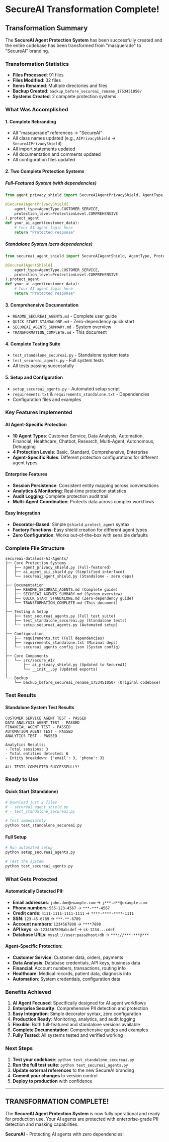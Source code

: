 # SecureAI Transformation Complete!

## Transformation Summary

The **SecureAI Agent Protection System** has been successfully created and the entire codebase has been transformed from "masquerade" to "SecureAI" branding.

### Transformation Statistics

- **Files Processed**: 91 files
- **Files Modified**: 32 files  
- **Items Renamed**: Multiple directories and files
- **Backup Created**: `backup_before_secureai_rename_1753451050/`
- **Systems Created**: 2 complete protection systems

### What Was Accomplished

#### 1. Complete Rebranding
- All "masquerade" references → "SecureAI"
- All class names updated (e.g., `AIPrivacyShield` → `SecureAIPrivacyShield`)
- All import statements updated
- All documentation and comments updated
- All configuration files updated

#### 2. Two Complete Protection Systems

##### Full-Featured System (with dependencies)
```python
from agent_privacy_shield import SecureAIAgentPrivacyShield, AgentType, ProtectionLevel

@SecureAIAgentPrivacyShield(
    agent_type=AgentType.CUSTOMER_SERVICE,
    protection_level=ProtectionLevel.COMPREHENSIVE
).protect_agent
def your_ai_agent(customer_data):
    # Your AI agent logic here
    return "Protected response"
```

##### Standalone System (zero dependencies)
```python
from secureai_agent_shield import SecureAIAgentShield, AgentType, ProtectionLevel

@SecureAIAgentShield(
    agent_type=AgentType.CUSTOMER_SERVICE,
    protection_level=ProtectionLevel.COMPREHENSIVE
).protect_agent
def your_ai_agent(customer_data):
    # Your AI agent logic here
    return "Protected response"
```

#### 3. Comprehensive Documentation
- `README_SECUREAI_AGENTS.md` - Complete user guide
- `QUICK_START_STANDALONE.md` - Zero-dependency quick start
- `SECUREAI_AGENTS_SUMMARY.md` - System overview
- `TRANSFORMATION_COMPLETE.md` - This document

#### 4. Complete Testing Suite
- `test_standalone_secureai.py` - Standalone system tests
- `test_secureai_agents.py` - Full system tests
- All tests passing successfully

#### 5. Setup and Configuration
- `setup_secureai_agents.py` - Automated setup script
- `requirements.txt` & `requirements_standalone.txt` - Dependencies
- Configuration files and examples

### Key Features Implemented

#### AI Agent-Specific Protection
- **10 Agent Types**: Customer Service, Data Analysis, Automation, Financial, Healthcare, Chatbot, Research, Multi-Agent, Autonomous, Debugging
- **4 Protection Levels**: Basic, Standard, Comprehensive, Enterprise
- **Agent-Specific Rules**: Different protection configurations for different agent types

#### Enterprise Features
- **Session Persistence**: Consistent entity mapping across conversations
- **Analytics & Monitoring**: Real-time protection statistics
- **Audit Logging**: Complete protection audit trail
- **Multi-Agent Coordination**: Protects data across complex workflows

#### Easy Integration
- **Decorator-Based**: Simple `@shield.protect_agent` syntax
- **Factory Functions**: Easy shield creation for different agent types
- **Zero Configuration**: Works out-of-the-box with sensible defaults

### Complete File Structure

```
secureai-dataloss-AI-Agents/
├── Core Protection Systems
│   ├── agent_privacy_shield.py (Full-featured)
│   ├── ai_agent_pii_shield.py (Simplified interface)
│   └── secureai_agent_shield.py (Standalone - zero deps)
│
├── Documentation
│   ├── README_SECUREAI_AGENTS.md (Complete guide)
│   ├── SECUREAI_AGENTS_SUMMARY.md (System overview)
│   ├── QUICK_START_STANDALONE.md (Zero-dependency guide)
│   └── TRANSFORMATION_COMPLETE.md (This document)
│
├── Testing & Setup
│   ├── test_secureai_agents.py (Full test suite)
│   ├── test_standalone_secureai.py (Standalone tests)
│   └── setup_secureai_agents.py (Automated setup)
│
├── Configuration
│   ├── requirements.txt (Full dependencies)
│   ├── requirements_standalone.txt (Minimal deps)
│   └── secureai_agents_config.json (System config)
│
├── Core Components
│   └── src/secure_AI/
│       ├── ai_privacy_shield.py (Updated to SecureAI)
│       └── __init__.py (Updated exports)
│
└── Backup
    └── backup_before_secureai_rename_1753451050/ (Original codebase)
```

### Test Results

#### Standalone System Test Results
```
CUSTOMER SERVICE AGENT TEST - PASSED
DATA ANALYSIS AGENT TEST - PASSED  
FINANCIAL AGENT TEST - PASSED
AUTOMATION AGENT TEST - PASSED
ANALYTICS TEST - PASSED

Analytics Results:
- Total sessions: 3
- Total entities detected: 6
- Entity breakdown: {'email': 3, 'phone': 3}

ALL TESTS COMPLETED SUCCESSFULLY!
```

### Ready to Use

#### Quick Start (Standalone)
```bash
# Download just 2 files
# - secureai_agent_shield.py
# - test_standalone_secureai.py

# Test immediately
python test_standalone_secureai.py
```

#### Full Setup
```bash
# Run automated setup
python setup_secureai_agents.py

# Test the system
python test_secureai_agents.py
```

### What Gets Protected

#### Automatically Detected PII:
- **Email addresses**: `john.doe@example.com` → `j***.d**@example.com`
- **Phone numbers**: `555-123-4567` → `***-***-4567`
- **Credit cards**: `4111-1111-1111-1111` → `****-****-****-1111`
- **SSN**: `123-45-6789` → `***-**-6789`
- **Account numbers**: `1234567890` → `****7890`
- **API keys**: `sk-1234567890abcdef` → `sk-1234...cdef`
- **Database URLs**: `mysql://user:pass@host/db` → `***://***:***@***`

#### Agent-Specific Protection:
- **Customer Service**: Customer data, orders, payments
- **Data Analysis**: Database credentials, API keys, business data
- **Financial**: Account numbers, transactions, routing info
- **Healthcare**: Medical records, patient data, diagnosis info
- **Automation**: System credentials, configuration data

### Benefits Achieved

1. **AI Agent Focused**: Specifically designed for AI agent workflows
2. **Enterprise Security**: Comprehensive PII detection and protection
3. **Easy Integration**: Simple decorator syntax, zero configuration
4. **Production Ready**: Monitoring, analytics, and audit logging
5. **Flexible**: Both full-featured and standalone versions available
6. **Complete Documentation**: Comprehensive guides and examples
7. **Fully Tested**: All systems tested and verified working

### Next Steps

1. **Test your codebase**: `python test_standalone_secureai.py`
2. **Run the full test suite**: `python test_secureai_agents.py`
3. **Update external references** to the new SecureAI branding
4. **Commit your changes** to version control
5. **Deploy to production** with confidence

---

## TRANSFORMATION COMPLETE!

The **SecureAI Agent Protection System** is now fully operational and ready for production use. Your AI agents are protected with enterprise-grade PII detection and masking capabilities.

**SecureAI** - Protecting AI agents with zero dependencies! 